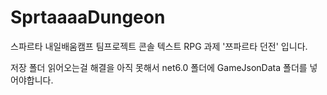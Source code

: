 # SprtaaaaDungeon
스파르타 내일배움캠프 팀프로젝트 콘솔 텍스트 RPG 과제
'쯔파르타 던전' 입니다.

저장 폴더 읽어오는걸 해결을 아직 못해서
net6.0 폴더에 
GameJsonData 폴더를 넣어야합니다.
